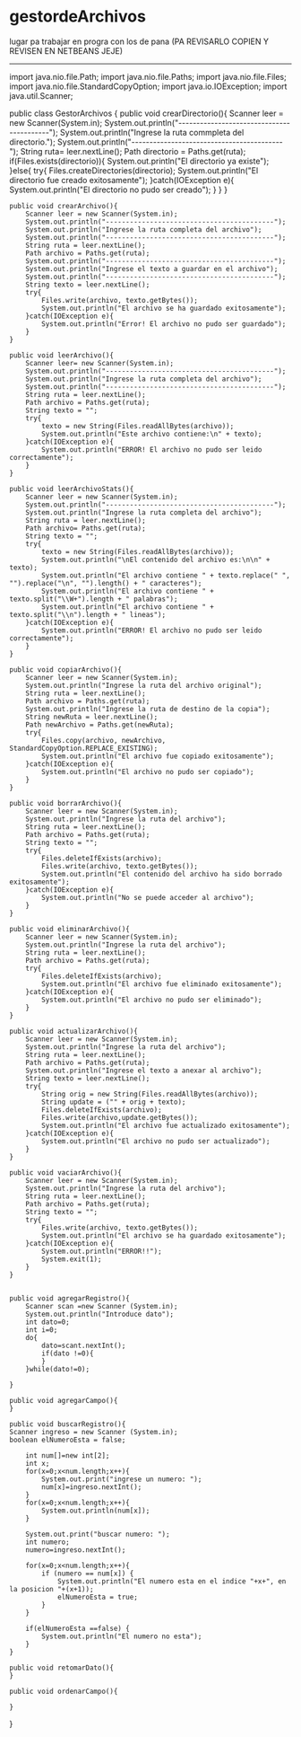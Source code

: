 # gestordeArchivos
lugar pa trabajar en progra con los de pana
(PA REVISARLO COPIEN Y REVISEN EN NETBEANS JEJE)

------------------------------------------------------------------------------------------------------------------------------

import java.nio.file.Path;
import java.nio.file.Paths;
import java.nio.file.Files;
import java.nio.file.StandardCopyOption;
import java.io.IOException;
import java.util.Scanner;

public class GestorArchivos
{
    public void crearDirectorio(){
        Scanner leer = new Scanner(System.in);
        System.out.println("------------------------------------------");
        System.out.println("Ingrese la ruta commpleta del directorio.");
        System.out.println("------------------------------------------");
        String ruta= leer.nextLine();
        Path directorio = Paths.get(ruta);
        if(Files.exists(directorio)){
            System.out.println("El directorio ya existe");
        }else{
            try{
                Files.createDirectories(directorio);
                System.out.println("El directorio fue creado exitosamente");
            }catch(IOException e){
                System.out.println("El directorio no pudo ser creado");
            }
        }
    }
    
    public void crearArchivo(){
        Scanner leer = new Scanner(System.in);
        System.out.println("------------------------------------------");
        System.out.println("Ingrese la ruta completa del archivo");
        System.out.println("------------------------------------------");
        String ruta = leer.nextLine();
        Path archivo = Paths.get(ruta);
        System.out.println("------------------------------------------");
        System.out.println("Ingrese el texto a guardar en el archivo");
        System.out.println("------------------------------------------");
        String texto = leer.nextLine();
        try{
            Files.write(archivo, texto.getBytes());
            System.out.println("El archivo se ha guardado exitosamente");
        }catch(IOException e){
            System.out.println("Error! El archivo no pudo ser guardado");
        }
    }
    
    public void leerArchivo(){
        Scanner leer= new Scanner(System.in);
        System.out.println("------------------------------------------");
        System.out.println("Ingrese la ruta completa del archivo");
        System.out.println("------------------------------------------");
        String ruta = leer.nextLine();
        Path archivo = Paths.get(ruta);
        String texto = "";
        try{
            texto = new String(Files.readAllBytes(archivo));
            System.out.println("Este archivo contiene:\n" + texto);
        }catch(IOException e){
            System.out.println("ERROR! El archivo no pudo ser leido correctamente");
        }
    }
    
    public void leerArchivoStats(){
        Scanner leer = new Scanner(System.in);
        System.out.println("------------------------------------------");
        System.out.println("Ingrese la ruta completa del archivo");
        String ruta = leer.nextLine();
        Path archivo= Paths.get(ruta);
        String texto = "";
        try{
            texto = new String(Files.readAllBytes(archivo));
            System.out.println("\nEl contenido del archivo es:\n\n" + texto);
            System.out.println("El archivo contiene " + texto.replace(" ", "").replace("\n", "").length() + " caracteres");
            System.out.println("El archivo contiene " + texto.split("\\W+").length + " palabras");
            System.out.println("El archivo contiene " + texto.split("\\n").length + " lineas");
        }catch(IOException e){
            System.out.println("ERROR! El archivo no pudo ser leido correctamente");
        }
    }
    
    public void copiarArchivo(){
        Scanner leer = new Scanner(System.in);
        System.out.println("Ingrese la ruta del archivo original");
        String ruta = leer.nextLine();
        Path archivo = Paths.get(ruta);
        System.out.println("Ingrese la ruta de destino de la copia");
        String newRuta = leer.nextLine();
        Path newArchivo = Paths.get(newRuta);
        try{
            Files.copy(archivo, newArchivo, StandardCopyOption.REPLACE_EXISTING);
            System.out.println("El archivo fue copiado exitosamente");
        }catch(IOException e){
            System.out.println("El archivo no pudo ser copiado");
        }
    }

    public void borrarArchivo(){
        Scanner leer = new Scanner(System.in);
        System.out.println("Ingrese la ruta del archivo");
        String ruta = leer.nextLine();
        Path archivo = Paths.get(ruta);
        String texto = "";
        try{
            Files.deleteIfExists(archivo);
            Files.write(archivo, texto.getBytes());
            System.out.println("El contenido del archivo ha sido borrado exitosamente");
        }catch(IOException e){
            System.out.println("No se puede acceder al archivo");
        }
    }
    
    public void eliminarArchivo(){
        Scanner leer = new Scanner(System.in);
        System.out.println("Ingrese la ruta del archivo");
        String ruta = leer.nextLine();
        Path archivo = Paths.get(ruta);
        try{
            Files.deleteIfExists(archivo);
            System.out.println("El archivo fue eliminado exitosamente");
        }catch(IOException e){
            System.out.println("El archivo no pudo ser eliminado");
        }
    }

    public void actualizarArchivo(){
        Scanner leer = new Scanner(System.in);
        System.out.println("Ingrese la ruta del archivo");
        String ruta = leer.nextLine();
        Path archivo = Paths.get(ruta);
        System.out.println("Ingrese el texto a anexar al archivo");
        String texto = leer.nextLine();
        try{
            String orig = new String(Files.readAllBytes(archivo));
            String update = ("" + orig + texto);
            Files.deleteIfExists(archivo);
            Files.write(archivo,update.getBytes());
            System.out.println("El archivo fue actualizado exitosamente");
        }catch(IOException e){
            System.out.println("El archivo no pudo ser actualizado");
        }
    }
    
    public void vaciarArchivo(){
        Scanner leer = new Scanner(System.in);
        System.out.println("Ingrese la ruta del archivo");
        String ruta = leer.nextLine();
        Path archivo = Paths.get(ruta);
        String texto = "";
        try{
            Files.write(archivo, texto.getBytes());
            System.out.println("El archivo se ha guardado exitosamente");
        }catch(IOException e){
            System.out.println("ERROR!!");
            System.exit(1);
        }
    }
   
    
    public void agregarRegistro(){
        Scanner scan =new Scanner (System.in);
        System.out.println("Introduce dato");
        int dato=0;
        int i=0;
        do{
            dato=scant.nextInt();
            if(dato !=0){
            }
        }while(dato!=0);
        
    }
        
    public void agregarCampo(){
    }
    
    public void buscarRegistro(){
    Scanner ingreso = new Scanner (System.in);
    boolean elNumeroEsta = false;

        int num[]=new int[2];
        int x;
        for(x=0;x<num.length;x++){
            System.out.print("ingrese un numero: ");
            num[x]=ingreso.nextInt();
        }
        for(x=0;x<num.length;x++){
            System.out.println(num[x]);
        }

        System.out.print("buscar numero: ");
        int numero;
        numero=ingreso.nextInt();

        for(x=0;x<num.length;x++){
            if (numero == num[x]) {
                System.out.println("El numero esta en el indice "+x+", en la posicion "+(x+1));
                elNumeroEsta = true;
            }
        }

        if(elNumeroEsta ==false) {
            System.out.println("El numero no esta");
        }
    }
    
    public void retomarDato(){
    }
    
    public void ordenarCampo(){
        
    }
}
